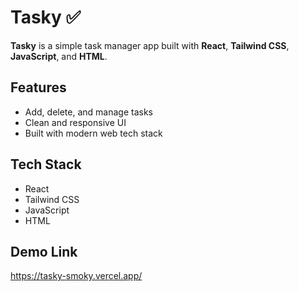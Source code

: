 # Tasky ✅

**Tasky** is a simple task manager app built with **React**, **Tailwind CSS**, **JavaScript**, and **HTML**.  

## Features
- Add, delete, and manage tasks
- Clean and responsive UI
- Built with modern web tech stack

## Tech Stack
- React
- Tailwind CSS
- JavaScript
- HTML

## Demo Link
https://tasky-smoky.vercel.app/
